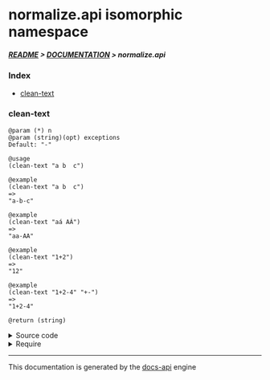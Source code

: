
# normalize.api isomorphic namespace

##### [README](../../../README.md) > [DOCUMENTATION](../../COVER.md) > normalize.api

### Index

- [clean-text](#clean-text)

### clean-text

```
@param (*) n
@param (string)(opt) exceptions
Default: "-"
```

```
@usage
(clean-text "a b  c")
```

```
@example
(clean-text "a b  c")
=>
"a-b-c"
```

```
@example
(clean-text "aá AÁ")
=>
"aa-AA"
```

```
@example
(clean-text "1+2")
=>
"12"
```

```
@example
(clean-text "1+2-4" "+-")
=>
"1+2-4"
```

```
@return (string)
```

<details>
<summary>Source code</summary>

```
(defn clean-text
  ([n]
   (clean-text n "-"))

  ([n exceptions]
   (-> n (str)
         (deaccent)
         (cut-special-chars exceptions)
         (replace-white-chars)
         (string/lower-case))))
```

</details>

<details>
<summary>Require</summary>

```
(ns my-namespace (:require [normalize.api :refer [clean-text]]))

(normalize.api/clean-text ...)
(clean-text               ...)
```

</details>

---

This documentation is generated by the [docs-api](https://github.com/bithandshake/docs-api) engine

